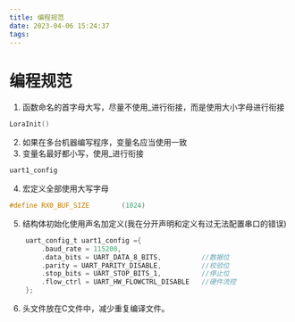```yaml
---
title: 编程规范
date: 2023-04-06 15:24:37
tags:
---
```


# 编程规范
1. 函数命名的首字母大写，尽量不使用_进行衔接，而是使用大小字母进行衔接
```c
LoraInit()
```
2. 如果在多台机器编写程序，变量名应当使用一致
3. 变量名最好都小写，使用_进行衔接
```c
uart1_config
```
4. 宏定义全部使用大写字母
```c
#define RX0_BUF_SIZE 		(1024)
```
5. 结构体初始化使用声名加定义(我在分开声明和定义有过无法配置串口的错误)
```c
	uart_config_t uart1_config ={
		.baud_rate = 115200,
		.data_bits = UART_DATA_8_BITS,			//数据位
		.parity = UART_PARITY_DISABLE,			//校验位
		.stop_bits = UART_STOP_BITS_1,			//停止位
		.flow_ctrl = UART_HW_FLOWCTRL_DISABLE	//硬件流控
	};
```
6. 头文件放在C文件中，减少重复编译文件。